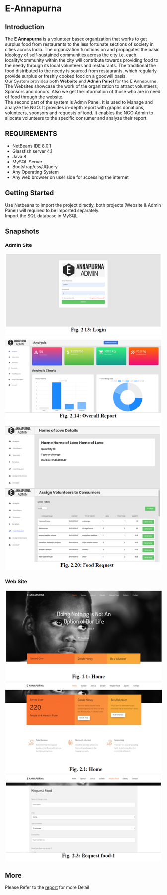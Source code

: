 # E-Annapurna
## Introduction
The <b>E Annapurna</b> is a volunteer based organization that works to get surplus food from restaurants to the less fortunate sections of society in cities across India. The organization functions on and propagates the basic ideology of self-sustained communities across the city i.e. each locality/community within the city will contribute towards providing food to the needy through its local volunteers and restaurants. The traditional the food distributed to the needy is sourced from restaurants, which regularly provide surplus or freshly cooked food on a goodwill basis.<br> 
Our System provides both <b>Website</b> and <b>Admin Panel</b> for the E Annapurna. <br>
The Websites showcase the work of the organization to attract volunteers, Sponsors and donors. Also we get the information of those who are in need of food through the website. <br>
The second part of the system is Admin Panel. It is used to Manage and analyze the NGO. It provides in-depth report with graphs donations, volunteers, sponsors and requests of food. It enables the NGO Admin to allocate volunteers to the specific consumer and analyze their report.
## REQUIREMENTS
* NetBeans IDE 8.0.1
* Glassfish server 4.1 
* Java 8 
* MySQL Server 
* Bootstrap/css/JQuery 
* Any Operating System 
* Any web browser on user side for accessing the internet
## Getting Started
Use Netbeans to import the project directly, both projects (Website & Admin Panel) will required to be imported separately.<br>
Import the SQL database in MySQL
## Snapshots  
### Admin Site
![Login](https://github.com/AyanGadpal/E-Annapurna/blob/master/images/admin.png)
![Report](https://github.com/AyanGadpal/E-Annapurna/blob/master/images/report.png)
![Pending Food Request](https://github.com/AyanGadpal/E-Annapurna/blob/master/images/food.png)
### Web Site
![Home](https://github.com/AyanGadpal/E-Annapurna/blob/master/images/home.PNG)
![Home](https://github.com/AyanGadpal/E-Annapurna/blob/master/images/home2.PNG)
![Request food](https://github.com/AyanGadpal/E-Annapurna/blob/master/images/rf.PNG)
## More 
Please Refer to the [report]() for more Detail

